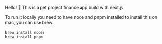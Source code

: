 Hello! 👋
This is a pet project finance app build with next.js

To run it locally you need to have node and pnpm installed
to install this on mac, you can use brew:
  
  <code>brew install node</code>\ \
  <code>brew install pnpm</code>